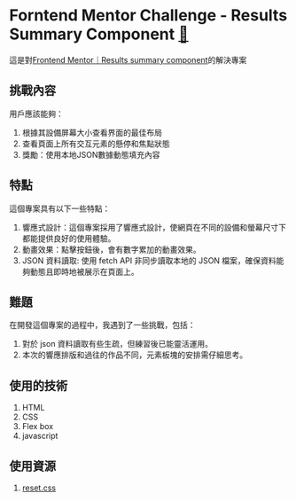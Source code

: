 # Forntend Mentor Challenge - Results Summary Component [🔗](https://uuam.github.io/results_summary_component.github.io/)

這是對[Frontend Mentor｜Results summary component](https://www.frontendmentor.io/challenges/results-summary-component-CE_K6s0maV/hub)的解決專案

## 挑戰內容
用戶應該能夠：

1. 根據其設備屏幕大小查看界面的最佳布局
2. 查看頁面上所有交互元素的懸停和焦點狀態
3. 獎勵：使用本地JSON數據動態填充內容

## 特點
這個專案具有以下一些特點：
1. 響應式設計：這個專案採用了響應式設計，使網頁在不同的設備和螢幕尺寸下都能提供良好的使用體驗。
2. 動畫效果：點擊按鈕後，會有數字累加的動畫效果。
3. JSON 資料讀取: 使用 fetch API 非同步讀取本地的 JSON 檔案，確保資料能夠動態且即時地被展示在頁面上。

## 難題
在開發這個專案的過程中，我遇到了一些挑戰，包括：

1. 對於 json 資料讀取有些生疏，但練習後已能靈活運用。
2. 本次的響應排版和過往的作品不同，元素板塊的安排需仔細思考。

## 使用的技術
1. HTML
2. CSS
3. Flex box
4. javascript

## 使用資源
1. [reset.css](https://meyerweb.com/eric/tools/css/reset/)
